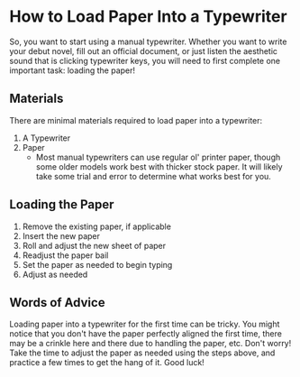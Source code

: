 # How to Load Paper Into a Typewriter

So, you want to start using a manual typewriter. Whether you want to write your debut novel, fill out an official document, or just listen the aesthetic sound that is clicking typewriter keys, you will need to first complete one important task: loading the paper!

## Materials

There are minimal materials required to load paper into a typewriter:

 1. A Typewriter
 2. Paper
     - Most manual typewriters can use regular ol' printer paper, though some older models work best with thicker stock paper. It will likely take some trial and error to determine what works best for you.

## Loading the Paper

 1. Remove the existing paper, if applicable
 2. Insert the new paper
 3. Roll and adjust the new sheet of paper
 4. Readjust the paper bail
 5. Set the paper as needed to begin typing
 6. Adjust as needed

## Words of Advice

Loading paper into a typewriter for the first time can be tricky. You might notice that you don't have the paper perfectly aligned the first time, there may be a crinkle here and there due to handling the paper, etc. Don't worry! Take the time to adjust the paper as needed using the steps above, and practice a few times to get the hang of it. Good luck!